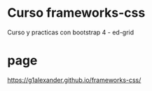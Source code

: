 # Curso frameworks-css
Curso y practicas con bootstrap 4 - ed-grid

# page

https://g1alexander.github.io/frameworks-css/
